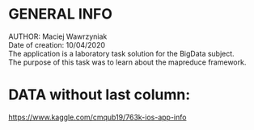 # GENERAL INFO
AUTHOR: Maciej Wawrzyniak  
Date of creation: 10/04/2020  
The application is a laboratory task solution for the BigData subject.  
The purpose of this task was to learn about the mapreduce framework.  

# DATA without last column:
https://www.kaggle.com/cmqub19/763k-ios-app-info
